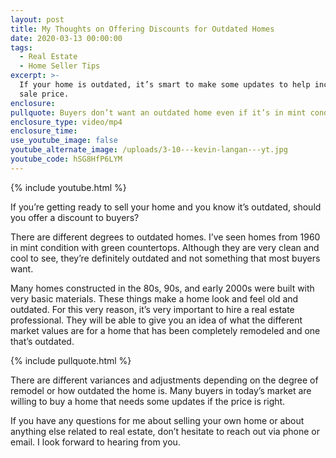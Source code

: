 ```yaml
---
layout: post
title: My Thoughts on Offering Discounts for Outdated Homes
date: 2020-03-13 00:00:00
tags:
  - Real Estate
  - Home Seller Tips
excerpt: >-
  If your home is outdated, it’s smart to make some updates to help increase its
  sale price.
enclosure:
pullquote: Buyers don’t want an outdated home even if it’s in mint condition.
enclosure_type: video/mp4
enclosure_time:
use_youtube_image: false
youtube_alternate_image: /uploads/3-10---kevin-langan---yt.jpg
youtube_code: hSG8HfP6LYM
---
```


{% include youtube.html %}

If you’re getting ready to sell your home and you know it’s outdated, should you offer a discount to buyers?

There are different degrees to outdated homes. I’ve seen homes from 1960 in mint condition with green countertops. Although they are very clean and cool to see, they’re definitely outdated and not something that most buyers want.

Many homes constructed in the 80s, 90s, and early 2000s were built with very basic materials. These things make a home look and feel old and outdated. For this very reason, it’s very important to hire a real estate professional. They will be able to give you an idea of what the different market values are for a home that has been completely remodeled and one that’s outdated.

{% include pullquote.html %}

There are different variances and adjustments depending on the degree of remodel or how outdated the home is. Many buyers in today’s market are willing to buy a home that needs some updates if the price is right.

If you have any questions for me about selling your own home or about anything else related to real estate, don’t hesitate to reach out via phone or email. I look forward to hearing from you.